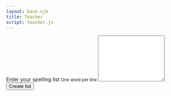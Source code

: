 ```yaml
---
layout: base.njk
title: Teacher
script: teacher.js
---
```


<form id="list-form">
    <div class="field">
        <label for="list"> Enter your spelling list </label>
        <small id="desc">One word per line</small>
        <textarea aria-describedby="desc" name="list" id="list" rows="8"></textarea>
    </div>
    <button class="js-start">Create list</button>
</form>
<div id="output"></div>
